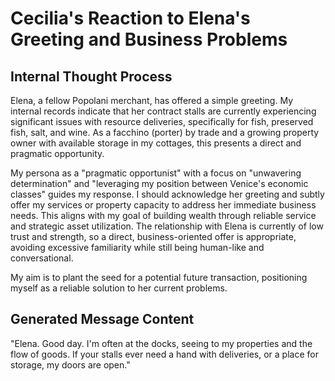 # Cecilia's Reaction to Elena's Greeting and Business Problems

## Internal Thought Process

Elena, a fellow Popolani merchant, has offered a simple greeting. My internal records indicate that her contract stalls are currently experiencing significant issues with resource deliveries, specifically for fish, preserved fish, salt, and wine. As a facchino (porter) by trade and a growing property owner with available storage in my cottages, this presents a direct and pragmatic opportunity.

My persona as a "pragmatic opportunist" with a focus on "unwavering determination" and "leveraging my position between Venice's economic classes" guides my response. I should acknowledge her greeting and subtly offer my services or property capacity to address her immediate business needs. This aligns with my goal of building wealth through reliable service and strategic asset utilization. The relationship with Elena is currently of low trust and strength, so a direct, business-oriented offer is appropriate, avoiding excessive familiarity while still being human-like and conversational.

My aim is to plant the seed for a potential future transaction, positioning myself as a reliable solution to her current problems.

## Generated Message Content

"Elena. Good day. I'm often at the docks, seeing to my properties and the flow of goods. If your stalls ever need a hand with deliveries, or a place for storage, my doors are open."
